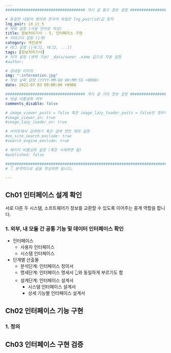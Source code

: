 ```yaml
---
################################### 게시 글 필수 정보 설정 ###################################

# 동일한 내용의 영어와 한국어 파일은 lng_pair(id)값 일치
lng_pair: id_it_5
# 제목 설정 (사용 언어로 작성)
title: 정보처리기사 - 5. 인터페이스 구현
# 카테고리 설정 (1개)
category: 개인공부 
# 태그 설정 ([태그1, 태그2, ...])
tags: [정보처리기사] 
# 저자 설정 (생략 가능) _data/owner .name 값으로 자동 설정
#author: 

# 섬네일 이미지
img: ":information.jpg" 
# 작성 날짜 설정 (YYYY-MM-DD HH:MM:SS +0900)
date: 2022-07-03 09:00:00 +0900

################################### 게시 글 기타 정보 설정 ###################################
# 댓글 비활성화 여부
comments_disable: false

# image_viewer_posts = false 혹은 image_lazy_loader_posts = false인 경우에만 사용
#image_viewer_on: true
#image_lazy_loader_on: true

# 사이트에서 검색하기 혹은 검색 엔진 제외 설정 
#on_site_search_exclude: true
#search_engine_exclude: true

# 페이지 비활성화 설정 (혹은 삭제하면 됨)
#published: false

##########################################################################################
# 👇 본격적으로 글을 작성하면 됩니다. 

---
```

<!-- outline-start -->


<!-- outline-end -->
## Ch01 인터페이스 설계 확인
서로 다른 두 시스템, 소프트웨어가 정보를 교환할 수 있도록 이어주는 중계 역할을 합니다.

### 1. 외부, 내 모듈 간 공통 기능 및 데이터 인터페이스 확인
* 인터페이스 
    * 사용자 인터페이스
    * 시스템 인터페이스
* 단계별 산출물
    * 분석단계: 인터페이스 정의서
    * 명세단계: 인터페이스 명세서 👆와 동일하게 부르기도 함
    * 설계단계: 인터페이스 설계서
        * 시스템 인터페이스 설계서
        * 상세 기능별 인터페이스 설계서
    
## Ch02 인터페이스 기능 구현
### 1. 정의



## Ch03 인터페이스 구현 검증